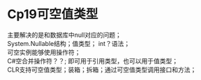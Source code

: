 # Cp19可空值类型
主要解决的是和数据库中null对应的问题；  
System.Nullable<T>结构；值类型；
int？语法；  
可空实例能够使用操作符；  
C#空合并操作符？？; 即可用于引用类型，也可以用于值类型；  
CLR支持可空值类型；装箱；拆箱；通过可空值类型调用接口和方法；